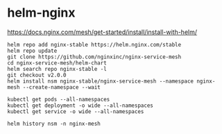 # helm-nginx
https://docs.nginx.com/mesh/get-started/install/install-with-helm/



```
helm repo add nginx-stable https://helm.nginx.com/stable
helm repo update
git clone https://github.com/nginxinc/nginx-service-mesh
cd nginx-service-mesh/helm-chart
helm search repo nginx-stable -l
git checkout v2.0.0
helm install nsm nginx-stable/nginx-service-mesh --namespace nginx-mesh --create-namespace --wait
```
```
kubectl get pods --all-namespaces
kubectl get deployment -o wide --all-namespaces
kubectl get service -o wide --all-namespaces

helm history nsm -n nginx-mesh


```

